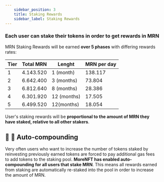 ```yaml
---
    sidebar_position: 3
    title: Staking Rewards
    sidebar_label: Staking Rewards
---
```


### **Each user can stake their tokens in order to get rewards in MRN**

MRN Staking Rewards will be earned **over 5 phases** with differing rewards rates:

| **Tier** | **Total MRN** | **Lenght** | **MRN per day** |
|----------|---------------|------------|-----------------|
| 1        | 4.143.520     | 1 (month)   | 138.117         |
| 2        | 6.642.400     | 3 (months)   | 73.804          |
| 3        | 6.812.640     | 8 (months)   | 28.386          |
| 4        | 6.301.920     | 12 (months)  | 17.505          |
| 5        | 6.499.520     | 12(months)   | 18.054          |

User's staking rewards will be **proportional to the amount of MRN they have staked, relative to all other stakers**.

## 🔄 💎 Auto-compounding

Very often users who want to increase the number of tokens staked by reinvesting previously earned tokens are forced to pay additional gas fees to add tokens to the staking pool. **MoreNFT has enabled auto-compounding for all users that stake MRN**. This means all rewards earned from staking are automatically re-staked into the pool in order to increase the amount of MRN.
